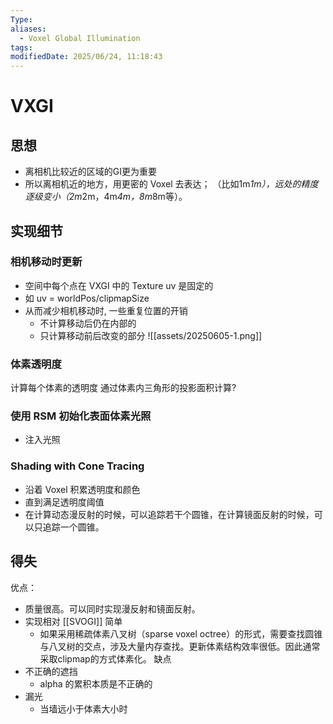 ```yaml
---
Type: 
aliases:
  - Voxel Global Illumination
tags: 
modifiedDate: 2025/06/24, 11:18:43
---
```


# VXGI

## 思想

- 离相机比较近的区域的GI更为重要
- 所以离相机近的地方，用更密的 Voxel 去表达；
    （比如1m*1m），远处的精度逐级变小（2m*2m，4m*4m，8m*8m等）。

## 实现细节

### 相机移动时更新

- 空间中每个点在 VXGI 中的 Texture uv 是固定的
- 如 uv = worldPos/clipmapSize
- 从而减少相机移动时, 一些重复位置的开销
    - 不计算移动后仍在内部的
    - 只计算移动前后改变的部分
![[assets/20250605-1.png]]

### 体素透明度

计算每个体素的透明度
通过体素内三角形的投影面积计算?

### 使用 RSM 初始化表面体素光照

- 注入光照

### Shading with Cone Tracing

- 沿着 Voxel 积累透明度和颜色
- 直到满足透明度阈值
- 在计算动态漫反射的时候，可以追踪若干个圆锥，在计算镜面反射的时候，可以只追踪一个圆锥。

## 得失

优点：
- 质量很高。可以同时实现漫反射和镜面反射。
- 实现相对 [[SVOGI]] 简单
    - 如果采用稀疏体素八叉树（sparse voxel octree）的形式，需要查找圆锥与八叉树的交点，涉及大量内存查找。更新体素结构效率很低。因此通常采取clipmap的方式体素化。
缺点
- 不正确的遮挡
    - alpha 的累积本质是不正确的
- 漏光
    - 当墙远小于体素大小时
